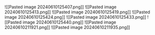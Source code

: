 ![[Pasted image 20240610125407.png]]
![[Pasted image 20240610125413.png]]
![[Pasted image 20240610125419.png]]
![[Pasted image 20240610125424.png]]
![[Pasted image 20240610125433.png]]
![[Pasted image 20240610125440.png]]
![[Pasted image 20240610211921.png]]
![[Pasted image 20240610211935.png]]